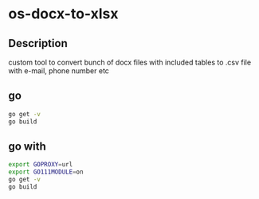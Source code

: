 # os-docx-to-xlsx

## Description

custom tool to convert bunch of docx files with included tables to .csv file with e-mail, phone number etc

## go

```bash
go get -v
go build
```

## go with

```bash
export GOPROXY=url
export GO111MODULE=on
go get -v
go build
```
